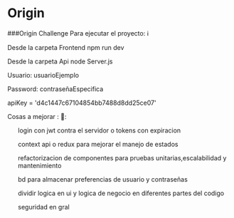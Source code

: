 # Origin
###Origin Challenge
Para ejecutar el proyecto:  :information_source:
<p>Desde la carpeta Frontend npm run dev</p>
<p>Desde la carpeta Api node Server.js</p>
<p>Usuario:  usuarioEjemplo</p>
<p></p>Password: contraseñaEspecifica </p>

apiKey = 'd4c1447c67104854bb7488d8dd25ce07'

Cosas a mejorar :   :brain::
<ul>login con jwt contra el servidor o tokens con expiracion</ul>
<ul>context api o redux para mejorar  el manejo de estados</ul>
<ul>refactorizacion de componentes para pruebas unitarias,escalabilidad y mantenimiento</ul>
<ul>bd para almacenar preferencias de usuario y contraseñas</ul>
<ul>dividir logica en ui y logica de negocio en diferentes partes del codigo</ul>
<ul>seguridad en gral</ul>
